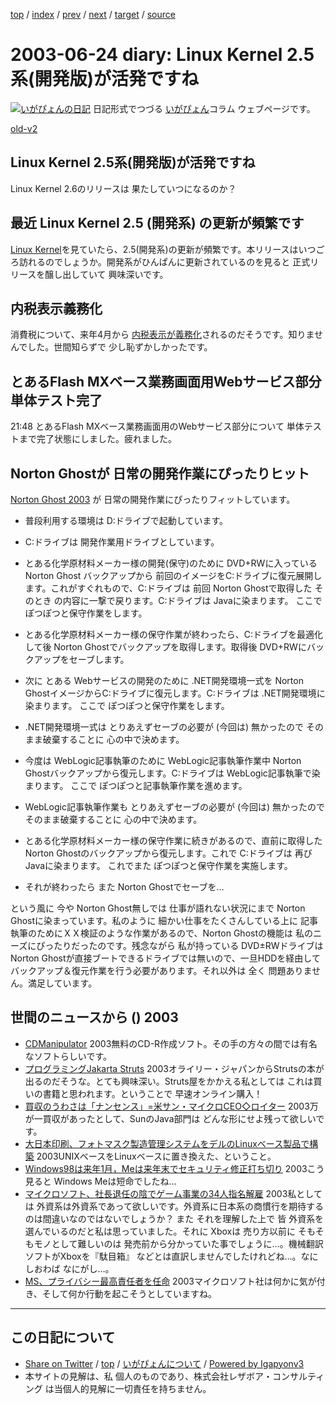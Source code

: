 [top](../index.html) 
 / [index](index.html) 
 / [prev](ig030623.html) 
 / [next](ig030625.html) 
 / [target](http://www.igapyon.jp/igapyon/diary/2003/ig030624.html) 
 / [source](https://github.com/igapyon/diary/blob/master/2003/ig030624.src.md) 

2003-06-24 diary: Linux Kernel 2.5系(開発版)が活発ですね
=====================================================================================================
[![いがぴょんの日記](http://www.igapyon.jp/igapyon/diary/images/iga200306s.jpg "いがぴょん")](http://www.igapyon.jp/igapyon/diary/memo/memoigapyon.html) 日記形式でつづる [いがぴょん](http://www.igapyon.jp/igapyon/diary/memo/memoigapyon.html)コラム ウェブページです。

[old-v2](ig030624-orig.html)

## Linux Kernel 2.5系(開発版)が活発ですね

Linux Kernel 2.6のリリースは 果たしていつになるのか？


## 最近 Linux Kernel 2.5 (開発系) の更新が頻繁です

[Linux Kernel](http://www.kernel.org/)を見ていたら、2.5(開発系)の更新が頻繁です。本リリースはいつごろ訪れるのでしょうか。開発系がひんぱんに更新されているのを見ると 正式リリースを醸し出していて 興味深いです。

## 内税表示義務化

消費税について、来年4月から [内税表示が義務化](http://members.jcom.home.ne.jp/makina17/#03062101)されるのだそうです。知りませんでした。世間知らずで 少し恥ずかしかったです。

## とあるFlash MXベース業務画面用Webサービス部分 単体テスト完了
      

21:48 とあるFlash MXベース業務画面用のWebサービス部分について 単体テストまで完了状態にしました。疲れました。

## Norton Ghostが 日常の開発作業にぴったりヒット

[Norton Ghost 2003](http://www.symantec.com/region/jp/products/ghost/) が 日常の開発作業にぴったりフィットしています。

* 普段利用する環境は D:ドライブで起動しています。
  
* C:ドライブは 開発作業用ドライブとしています。
  
* とある化学原材料メーカー様の開発(保守)のために DVD+RWに入っている Norton
  Ghost バックアップから 前回のイメージをC:ドライブに復元展開します。これがすぐれもので、C:ドライブは
  前回 Norton Ghostで取得した そのとき の内容に一撃で戻ります。C:ドライブは
  Javaに染まります。
  ここで ぽつぽつと保守作業をします。
  
* とある化学原材料メーカー様の保守作業が終わったら、C:ドライブを最適化して後
  Norton Ghostでバックアップを取得します。取得後 DVD+RWにバックアップをセーブします。
  
* 次に とある Webサービスの開発のために .NET開発環境一式を Norton GhostイメージからC:ドライブに復元します。C:ドライブは
  .NET開発環境に染まります。
  ここで ぽつぽつと保守作業をします。
  
* .NET開発環境一式は とりあえずセーブの必要が (今回は) 無かったので そのまま破棄することに
  心の中で決めます。
  
* 今度は WebLogic記事執筆のために WebLogic記事執筆作業中 Norton Ghostバックアップから復元します。C:ドライブは
  WebLogic記事執筆で染まります。
  ここで ぽつぽつと記事執筆作業を進めます。
  
* WebLogic記事執筆作業も とりあえずセーブの必要が (今回は) 無かったので そのまま破棄することに
  心の中で決めます。
  
* とある化学原材料メーカー様の保守作業に続きがあるので、直前に取得した Norton
  Ghostのバックアップから復元します。これで C:ドライブは 再びJavaに染まります。
  これでまた ぽつぽつと保守作業を実施します。
  
* それが終わったら また Norton Ghostでセーブを…

という風に 今や Norton Ghost無しでは 仕事が語れない状況にまで Norton Ghostに染まっています。私のように 細かい仕事をたくさんしている上に 記事執筆のためにＸＸ検証のような作業があるので、Norton
Ghostの機能は 私のニーズにぴったりだったのです。残念ながら 私が持っている
DVD±RWドライブはNorton Ghostが直接ブートできるドライブでは無いので、一旦HDDを経由してバックアップ＆復元作業を行う必要があります。それ以外は 全く 問題ありません。満足しています。

## 世間のニュースから () 2003

* [CDManipulator](http://www.storeroom.info/cdm/)  2003無料のCD-R作成ソフト。その手の方々の間では有名なソフトらしいです。
* [プログラミングJakarta Struts](http://www.oreilly.co.jp/BOOK/jakarta/)  2003オライリー・ジャパンからStrutsの本が出るのだそうな。とても興味深い。Struts屋をかかえる私としては これは買いの書籍と思われます。ということで 早速オンライン購入！
* [買収のうわさは「ナンセンス」=米サン・マイクロCEO◇ロイター](http://biztech.nikkeibp.co.jp/wcs/leaf/CID/onair/biztech/biz/253172)  2003万が一買収があったとして、SunのJava部門は どんな形にせよ残って欲しいです。
* [大日本印刷、フォトマスク製造管理システムをデルのLinuxベース製品で構築](http://www.zdnet.co.jp/enterprise/0306/23/epn17.html)  2003UNIXベースをLinuxベースに置き換えた、ということ。
* [Windows98は来年1月，Meは来年末でセキュリティ修正打ち切り](http://itpro.nikkeibp.co.jp/free/NC/NEWS/20030610/3/)  2003こう見ると Windows Meは短命でしたね…
* [マイクロソフト、社長退任の陰でゲーム事業の34人指名解雇](http://biztech.nikkeibp.co.jp/wcs/leaf/CID/onair/biztech/biz/253165)  2003私としては 外資系は外資系であって欲しいです。外資系に日本系の商慣行を期待するのは間違いなのではないでしょうか？ また それを理解した上で 皆 外資系を選んでいるのだと私は思っていました。それに Xboxは 売り方以前に そもそもモノとして難しいのは 発売前から分かっていた事でしょうに…。機械翻訳ソフトがXboxを『駄目箱』 などとは直訳しませんでしたけれどね…。なにしおわば なにがし…。
* [MS、プライバシー最高責任者を任命](http://www.zdnet.co.jp/news/0306/24/nebt_12.html)  2003マイクロソフト社は何かに気が付き、そして何か行動を起こそうとしていますね。


----------------------------------------------------------------------------------------------------

## この日記について

* [Share on Twitter](https://twitter.com/intent/tweet?hashtags=igapyon%2Cdiary%2C%E3%81%84%E3%81%8C%E3%81%B4%E3%82%87%E3%82%93&text=Linux+Kernel+2.5%E7%B3%BB%28%E9%96%8B%E7%99%BA%E7%89%88%29%E3%81%8C%E6%B4%BB%E7%99%BA%E3%81%A7%E3%81%99%E3%81%AD&url=http%3A%2F%2Fwww.igapyon.jp%2Figapyon%2Fdiary%2F2003%2Fig030624.html) / [top](../index.html) / [いがぴょんについて](http://www.igapyon.jp/igapyon/diary/memo/memoigapyon.html) / [Powered by Igapyonv3](https://github.com/igapyon/igapyonv3)
* 本サイトの見解は、私 個人のものであり、株式会社レザボア・コンサルティング は当個人的見解に一切責任を持ちません。 
